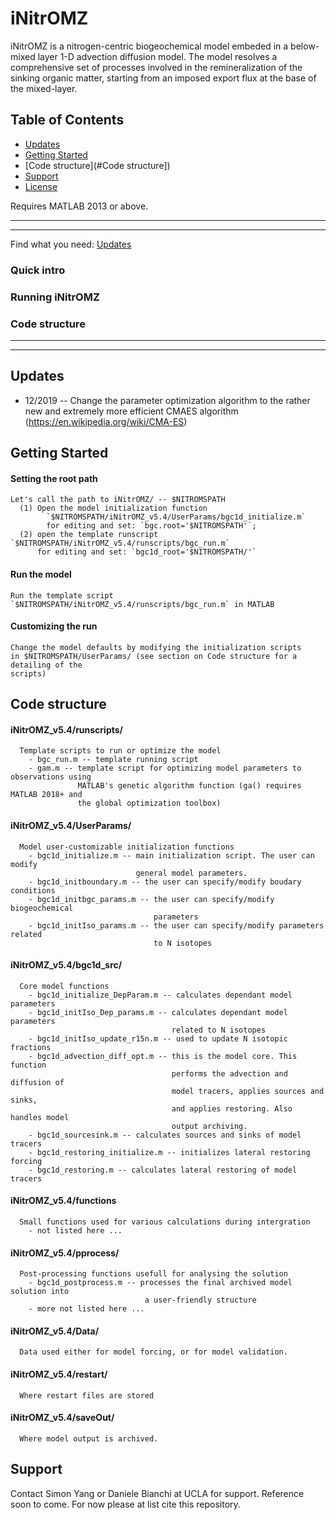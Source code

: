 # iNitrOMZ
iNitrOMZ is a nitrogen-centric biogeochemical model embeded in a below-mixed layer 1-D advection diffusion model. The model resolves a comprehensive set of processes involved in the remineralization of the sinking organic matter, starting from an imposed export flux at the base of the mixed-layer.
    
## Table of Contents

- [Updates](#installation)
- [Getting Started](#features)
- [Code structure](#Code structure])
- [Support](#support)
- [License](#license)

Requires MATLAB 2013 or above.

---------------------------------------
---------------------------------------
Find what you need:
[Updates](.#-Updates)
### Quick intro
### Running iNitrOMZ
### Code structure
---------------------------------------
---------------------------------------

## Updates
* 12/2019 -- Change the parameter optimization algorithm to the rather new and extremely more efficient CMAES algorithm (https://en.wikipedia.org/wiki/CMA-ES)

## Getting Started
#### Setting the root path
    Let's call the path to iNitrOMZ/ -- $NITROMSPATH 
      (1) Open the model initialization function
            `$NITROMSPATH/iNitrOMZ_v5.4/UserParams/bgc1d_initialize.m`
            for editing and set: `bgc.root='$NITROMSPATH'`;
      (2) open the template runscript  `$NITROMSPATH/iNitrOMZ_v5.4/runscripts/bgc_run.m`
          for editing and set: `bgc1d_root='$NITROMSPATH/'`
#### Run the model
    Run the template script `$NITROMSPATH/iNitrOMZ_v5.4/runscripts/bgc_run.m` in MATLAB
#### Customizing the run
    Change the model defaults by modifying the initialization scripts 
    in $NITROMSPATH/UserParams/ (see section on Code structure for a detailing of the 
    scripts)



## Code structure 
 #### iNitrOMZ_v5.4/runscripts/  
      Template scripts to run or optimize the model
        - bgc_run.m -- template running script
        - gam.m -- template script for optimizing model parameters to observations using 
                   MATLAB's genetic algorithm function (ga() requires MATLAB 2018+ and 
                   the global optimization toolbox)
                   
 #### iNitrOMZ_v5.4/UserParams/ 
      Model user-customizable initialization functions 
        - bgc1d_initialize.m -- main initialization script. The user can modify 
                                general model parameters.
        - bgc1d_initboundary.m -- the user can specify/modify boudary conditions
        - bgc1d_initbgc_params.m -- the user can specify/modify biogeochemical 
                                    parameters
        - bgc1d_initIso_params.m -- the user can specify/modify parameters related 
                                    to N isotopes
  
 #### iNitrOMZ_v5.4/bgc1d_src/
      Core model functions 
        - bgc1d_initialize_DepParam.m -- calculates dependant model parameters
        - bgc1d_initIso_Dep_params.m -- calculates dependant model parameters 
                                        related to N isotopes
        - bgc1d_initIso_update_r15n.m -- used to update N isotopic fractions
        - bgc1d_advection_diff_opt.m -- this is the model core. This function 
                                        performs the advection and diffusion of 
                                        model tracers, applies sources and sinks,
                                        and applies restoring. Also handles model 
                                        output archiving.
        - bgc1d_sourcesink.m -- calculates sources and sinks of model tracers
        - bgc1d_restoring_initialize.m -- initializes lateral restoring forcing
        - bgc1d_restoring.m -- calculates lateral restoring of model tracers
        
 #### iNitrOMZ_v5.4/functions 
      Small functions used for various calculations during intergration
        - not listed here ...
      
 #### iNitrOMZ_v5.4/pprocess/ 
      Post-processing functions usefull for analysing the solution
        - bgc1d_postprocess.m -- processes the final archived model solution into 
                                  a user-friendly structure 
        - more not listed here ...
        
 #### iNitrOMZ_v5.4/Data/
      Data used either for model forcing, or for model validation.
       
 #### iNitrOMZ_v5.4/restart/
      Where restart files are stored
       
 #### iNitrOMZ_v5.4/saveOut/
      Where model output is archived.
      
## Support
Contact Simon Yang or Daniele Bianchi at UCLA for support. Reference soon to come. For now please at list cite this repository. 

